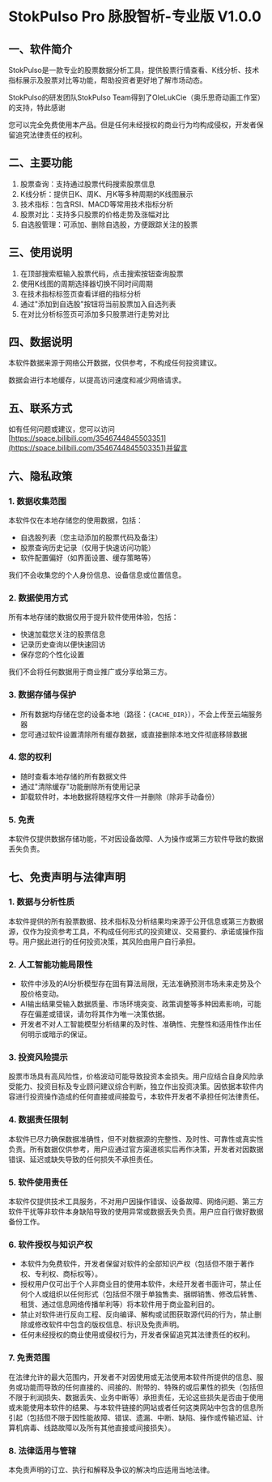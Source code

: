 # StokPulso Pro 脉股智析-专业版 V1.0.0

## 一、软件简介
StokPulso是一款专业的股票数据分析工具，提供股票行情查看、K线分析、技术指标展示及股票对比等功能，帮助投资者更好地了解市场动态。

StokPulso的研发团队StokPulso Team得到了OleLukCie（奥乐思奇动画工作室）的支持，特此感谢

您可以完全免费使用本产品。但是任何未经授权的商业行为均构成侵权，开发者保留追究法律责任的权利。


## 二、主要功能
1. 股票查询：支持通过股票代码搜索股票信息
2. K线分析：提供日K、周K、月K等多种周期的K线图展示
3. 技术指标：包含RSI、MACD等常用技术指标分析
4. 股票对比：支持多只股票的价格走势及涨幅对比
5. 自选股管理：可添加、删除自选股，方便跟踪关注的股票


## 三、使用说明
1. 在顶部搜索框输入股票代码，点击搜索按钮查询股票
2. 使用K线图的周期选择器切换不同时间周期
3. 在技术指标标签页查看详细的指标分析
4. 通过"添加到自选股"按钮将当前股票加入自选列表
5. 在对比分析标签页可添加多只股票进行走势对比


## 四、数据说明
本软件数据来源于网络公开数据，仅供参考，不构成任何投资建议。

数据会进行本地缓存，以提高访问速度和减少网络请求。


## 五、联系方式
如有任何问题或建议，您可以访问[https://space.bilibili.com/3546744845503351](https://space.bilibili.com/3546744845503351)并留言


## 六、隐私政策
### 1. 数据收集范围
本软件仅在本地存储您的使用数据，包括：
- 自选股列表（您主动添加的股票代码及备注）
- 股票查询历史记录（仅用于快速访问功能）
- 软件配置偏好（如界面设置、缓存策略等）

我们不会收集您的个人身份信息、设备信息或位置信息。

### 2. 数据使用方式
所有本地存储的数据仅用于提升软件使用体验，包括：
- 快速加载您关注的股票信息
- 记录历史查询以便快速回访
- 保存您的个性化设置

我们不会将任何数据用于商业推广或分享给第三方。

### 3. 数据存储与保护
- 所有数据均存储在您的设备本地（路径：`{CACHE_DIR}`），不会上传至云端服务器
- 您可通过软件设置清除所有缓存数据，或直接删除本地文件彻底移除数据

### 4. 您的权利
- 随时查看本地存储的所有数据文件
- 通过"清除缓存"功能删除所有使用记录
- 卸载软件时，本地数据将随程序文件一并删除（除非手动备份）

### 5. 免责
本软件仅提供数据存储功能，不对因设备故障、人为操作或第三方软件导致的数据丢失负责。


## 七、免责声明与法律声明
### 1. 数据与分析性质
本软件提供的所有股票数据、技术指标及分析结果均来源于公开信息或第三方数据源，仅作为投资参考工具，不构成任何形式的投资建议、交易要约、承诺或操作指导。用户据此进行的任何投资决策，其风险由用户自行承担。

### 2. 人工智能功能局限性
- 软件中涉及的AI分析模型存在固有算法局限，无法准确预测市场未来走势及个股价格变动。
- AI输出结果受输入数据质量、市场环境突变、政策调整等多种因素影响，可能存在偏差或错误，请勿将其作为唯一决策依据。
- 开发者不对人工智能模型分析结果的及时性、准确性、完整性和适用性作出任何明示或暗示的保证。

### 3. 投资风险提示
股票市场具有高风险性，价格波动可能导致投资本金损失。用户应结合自身风险承受能力、投资目标及专业顾问建议综合判断，独立作出投资决策。因依据本软件内容进行投资操作造成的任何直接或间接盈亏，本软件开发者不承担任何法律责任。

### 4. 数据责任限制
本软件已尽力确保数据准确性，但不对数据源的完整性、及时性、可靠性或真实性负责。所有数据仅供参考，用户应通过官方渠道核实后再作决策，开发者对因数据错误、延迟或缺失导致的任何损失不承担责任。

### 5. 软件使用责任
本软件仅提供技术工具服务，不对用户因操作错误、设备故障、网络问题、第三方软件干扰等非软件本身缺陷导致的使用异常或数据丢失负责。用户应自行做好数据备份工作。

### 6. 软件授权与知识产权
- 本软件为免费软件，开发者保留对软件的全部知识产权（包括但不限于著作权、专利权、商标权等）。
- 授权用户仅可出于个人非商业目的使用本软件，未经开发者书面许可，禁止任何个人或组织以任何形式（包括但不限于单独售卖、捆绑销售、修改后转售、租赁、通过信息网络传播牟利等）将本软件用于商业盈利目的。
- 禁止对软件进行反向工程、反向编译、解构或试图获取源代码的行为，禁止删除或修改软件中包含的版权信息、标识及免责声明。
- 任何未经授权的商业使用或侵权行为，开发者保留追究其法律责任的权利。

### 7. 免责范围
在法律允许的最大范围内，开发者不对因使用或无法使用本软件所提供的信息、服务或功能而导致的任何直接的、间接的、附带的、特殊的或后果性的损失（包括但不限于利润损失、数据丢失、业务中断等）承担责任，无论这些损失是否由于使用或未能使用本软件的结果、与本软件链接的网站或者任何这类网站中包含的信息所引起（包括但不限于因性能故障、错误、遗漏、中断、缺陷、操作或传输迟延、计算机病毒、线路故障以及所有其他直接或间接损失）。

### 8. 法律适用与管辖
本免责声明的订立、执行和解释及争议的解决均应适用当地法律。
